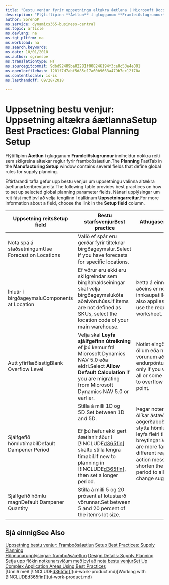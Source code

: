 ```yaml
---
title: "Bestu venjur fyrir uppsetningu altækra áætlana | Microsoft Docs"
description: "Flýtiflipinn **Áætlun** í glugganum **Framleiðslugrunnur** inniheldur nokkra reiti sem skilgreina altækar reglur fyrir framboðsáætlun."
author: SorenGP
ms.service: dynamics365-business-central
ms.topic: article
ms.devlang: na
ms.tgt_pltfrm: na
ms.workload: na
ms.search.keywords: 
ms.date: 10/01/2018
ms.author: sgroespe
ms.translationtype: HT
ms.sourcegitcommit: 9dbd92409ba02281f008246194f3ce0c53e4e001
ms.openlocfilehash: 1201f7d7abf5d85e17a60b9663a479b7ec12f70a
ms.contentlocale: is-is
ms.lasthandoff: 09/28/2018

---
```

# <a name="setup-best-practices-global-planning-setup"></a><span data-ttu-id="7929a-103">Uppsetning bestu venjur: Uppsetning altækra áætlanna</span><span class="sxs-lookup"><span data-stu-id="7929a-103">Setup Best Practices: Global Planning Setup</span></span>
<span data-ttu-id="7929a-104">Flýtiflipinn **Áætlun** í glugganum **Framleiðslugrunnur** inniheldur nokkra reiti sem skilgreina altækar reglur fyrir framboðsáætlun.</span><span class="sxs-lookup"><span data-stu-id="7929a-104">The **Planning** FastTab in the **Manufacturing Setup** window contains several fields that define global rules for supply planning.</span></span>  

 <span data-ttu-id="7929a-105">Eftirfarandi tafla gefur upp bestu venjur um uppsetningu valinna altækra áætlunarfæribreytareita.</span><span class="sxs-lookup"><span data-stu-id="7929a-105">The following table provides best practices on how to set up selected global planning parameter fields.</span></span> <span data-ttu-id="7929a-106">Nánari upplýsingar um reit fást með því að velja tengilinn í dálkinum **Uppsetningarreitur**.</span><span class="sxs-lookup"><span data-stu-id="7929a-106">For more information about a field, choose the link in the **Setup field** column.</span></span>  

|<span data-ttu-id="7929a-107">Uppsetning reits</span><span class="sxs-lookup"><span data-stu-id="7929a-107">Setup field</span></span>|<span data-ttu-id="7929a-108">Bestu starfsvenjur</span><span class="sxs-lookup"><span data-stu-id="7929a-108">Best practice</span></span>|<span data-ttu-id="7929a-109">Athugasemd</span><span class="sxs-lookup"><span data-stu-id="7929a-109">Comment</span></span>|  
|-----------------|-------------------|-------------|  
|<span data-ttu-id="7929a-110">Nota spá á staðsetningum</span><span class="sxs-lookup"><span data-stu-id="7929a-110">Use Forecast on Locations</span></span>|<span data-ttu-id="7929a-111">Valið ef spár eru gerðar fyrir tilteknar birgðageymslur.</span><span class="sxs-lookup"><span data-stu-id="7929a-111">Select if you have forecasts for specific locations.</span></span>||  
|<span data-ttu-id="7929a-112">Íhlutir í birgðageymslu</span><span class="sxs-lookup"><span data-stu-id="7929a-112">Components at Location</span></span>|<span data-ttu-id="7929a-113">Ef vörur eru ekki eru skilgreindar sem birgðahaldseiningar skal velja birgðageymslukóta aðalvöruhúss.</span><span class="sxs-lookup"><span data-stu-id="7929a-113">If items are not defined as SKUs, select the location code of your main warehouse.</span></span>|<span data-ttu-id="7929a-114">Þetta á einnig við ef aðeins er notuð innkaupatillögubók.</span><span class="sxs-lookup"><span data-stu-id="7929a-114">This also applies if you only use the requisition worksheet.</span></span>|  
|<span data-ttu-id="7929a-115">Autt yfirflæðisstig</span><span class="sxs-lookup"><span data-stu-id="7929a-115">Blank Overflow Level</span></span>|<span data-ttu-id="7929a-116">Velja skal **Leyfa sjálfgefinn útreikning** ef þú kemur frá Microsoft Dynamics NAV 5.0 eða eldri.</span><span class="sxs-lookup"><span data-stu-id="7929a-116">Select **Allow Default Calculation** if you are migrating from Microsoft Dynamics NAV 5.0 or earlier.</span></span>|<span data-ttu-id="7929a-117">Notist eingöngu ef leyfa á öllum eða nokkrum af vörunum að flæða yfir endurpöntunarmarkið.</span><span class="sxs-lookup"><span data-stu-id="7929a-117">Use only if you want to allow all or some of your items to overflow the reorder point.</span></span>|  
|<span data-ttu-id="7929a-118">Sjálfgefið hömlutímabil</span><span class="sxs-lookup"><span data-stu-id="7929a-118">Default Dampener Period</span></span>|<span data-ttu-id="7929a-119">Stilla á milli 1D og 5D.</span><span class="sxs-lookup"><span data-stu-id="7929a-119">Set between 1D and 5D.</span></span><br /><br /> <span data-ttu-id="7929a-120">Ef þú hefur ekki gert áætlanir áður í [!INCLUDE[d365fin](includes/d365fin_md.md)] skaltu stilla lengra tímabil.</span><span class="sxs-lookup"><span data-stu-id="7929a-120">If new to planning in [!INCLUDE[d365fin](includes/d365fin_md.md)], then set a longer period.</span></span>|<span data-ttu-id="7929a-121">Þegar notendur þekkja ólíkar ástæður aðgerðaboða betur skal stytta hömlutímabilið til að leyfa fleiri tillögur um breytingar.</span><span class="sxs-lookup"><span data-stu-id="7929a-121">When users are more familiar with the different reasons for action messages, then shorten the dampener period to allow more change suggestions.</span></span>|  
|<span data-ttu-id="7929a-122">Sjálfgefið hömlu magn</span><span class="sxs-lookup"><span data-stu-id="7929a-122">Default Dampener Quantity</span></span>|<span data-ttu-id="7929a-123">Stilla á milli 5 og 20 prósent af lotustærð vörunnar.</span><span class="sxs-lookup"><span data-stu-id="7929a-123">Set between 5 and 20 percent of the item’s lot size.</span></span>||  

## <a name="see-also"></a><span data-ttu-id="7929a-124">Sjá einnig</span><span class="sxs-lookup"><span data-stu-id="7929a-124">See Also</span></span>  
 <span data-ttu-id="7929a-125">[Uppsetning bestu venjur: Framboðsáætlun](setup-best-practices-supply-planning.md) </span><span class="sxs-lookup"><span data-stu-id="7929a-125">[Setup Best Practices: Supply Planning](setup-best-practices-supply-planning.md) </span></span>  
 <span data-ttu-id="7929a-126">[Hönnunarupplýsingar: framboðsáætlun](design-details-supply-planning.md) </span><span class="sxs-lookup"><span data-stu-id="7929a-126">[Design Details: Supply Planning](design-details-supply-planning.md) </span></span>  
 [<span data-ttu-id="7929a-127">Setja upp flókin notkunarsviðum með því að nota bestu venjur</span><span class="sxs-lookup"><span data-stu-id="7929a-127">Set Up Complex Application Areas Using Best Practices</span></span>](set-up-complex-application-areas-using-best-practices.md)  
 <span data-ttu-id="7929a-128">[Unnið með [!INCLUDE[d365fin](includes/d365fin_md.md)]](ui-work-product.md)</span><span class="sxs-lookup"><span data-stu-id="7929a-128">[Working with [!INCLUDE[d365fin](includes/d365fin_md.md)]](ui-work-product.md)</span></span>

